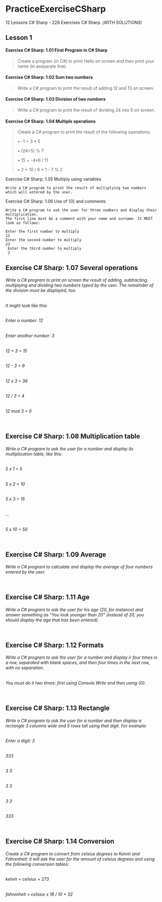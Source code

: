 # PracticeExerciseCSharp

12 Lessons C# Sharp - 228 Exercises C# Sharp. ¡WITH SOLUTIONS!

## Lesson 1

#### Exercise C# Sharp: 1.01 First Program in C# Sharp

> Create a program (in C#) to print Hello on screen and then print your name (in aseparate line).

#### Exercise C# Sharp: 1.02 Sum two numbers

> Write a C# program to print the result of adding 12 and 13 on screen.

#### Exercise C# Sharp: 1.03 Division of two numbers

> Write a C# program to print the result of dividing 24 into 5 on screen.

#### Exercise C# Sharp: 1.04 Multiple operations

> Create a C# program to print the result of the following operations:
>
> • -1 + 3 * 5
>
> • (24+5) % 7
>
> • 15 + -4*6 / 11
>
> • 2 + 10 / 6 * 1 - 7 % 2


Exercise C# Sharp: 1.05 Multiply using variables
```
Write a C# program to print the result of multiplying two numbers which will entered by the user.
```

Exercise C# Sharp: 1.06 Use of {0} and comments
```
Write a C# program to ask the user for three numbers and display their multiplication.
The first line must be a comment with your name and surname. It MUST look as follows:

Enter the first number to multiply
12
Enter the second number to multiply
23
 Enter the third number to multiply
 2
```

## Exercise C# Sharp: 1.07 Several operations

###### Write a C# program to print on screen the result of adding, subtracting, multiplying and dividing two numbers typed by the user. The remainder of the division must be displayed, too.

###### It might look like this:

###### Enter a number: 12

###### Enter another number: 3

###### 12 + 3 = 15

###### 12 - 3 = 9

###### 12 x 3 = 36

###### 12 / 3 = 4

###### 12 mod 3 = 0
```
```
## Exercise C# Sharp: 1.08 Multiplication table

###### Write a C# program to ask the user for a number and display its multiplication table, like this:

###### 5 x 1 = 5

###### 5 x 2 = 10

###### 5 x 3 = 15

###### ...

###### 5 x 10 = 50
```
```
## Exercise C# Sharp: 1.09 Average

###### Write a C# program to calculate and display the average of four numbers entered by the user.
```
```
## Exercise C# Sharp: 1.11 Age

###### Write a C# program to ask the user for his age (20, for instance) and answer something as "You look younger than 20" (instead of 20, you should display the age that has been entered).
```
```
## Exercise C# Sharp: 1.12 Formats

###### Write a C# program to ask the user for a number and display ir four times in a row, separated with blank spaces, and then four times in the next row, with no separation. 

###### You must do it two times: first using Console.Write and then using {0}.
```
```
## Exercise C# Sharp: 1.13 Rectangle

###### Write a C# program to ask the user for a number and then display a rectangle 3 columns wide and 5 rows tall using that digit. For example:

###### Enter a digit: 3

###### 333

###### 3 3

###### 3 3

###### 3 3

###### 333
```
```
## Exercise C# Sharp: 1.14 Conversion

###### Create a C# program to convert from celsius degrees to Kelvin and Fahrenheit: it will ask the user for the amount of celsius degrees and using the following conversion tables:

###### kelvin = celsius + 273

###### fahrenheit = celsius x 18 / 10 + 32
```
